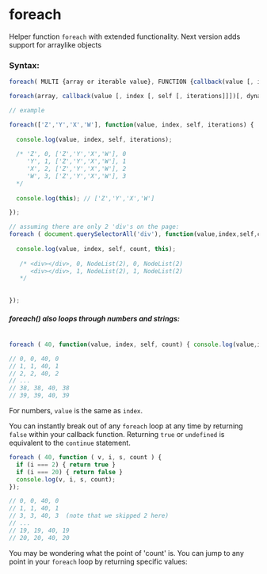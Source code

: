 # foreach
Helper function `foreach` with extended functionality.
Next version adds support for arraylike objects

### Syntax: 
```javascript
foreach( MULTI {array or iterable value}, FUNCTION {callback(value [, index, [, self [, iterations]]]){} }, BOOLEAN {use_dynamic_length}, MULTI {modify_this_scope});
```

```javascript
foreach(array, callback(value [, index [, self [, iterations]]])[, dynamiclength][, thisArg]);

// example

foreach(['Z','Y','X','W'], function(value, index, self, iterations) {
  
  console.log(value, index, self, iterations); 
  
  /* 'Z', 0, ['Z','Y','X','W'], 0
     'Y', 1, ['Z','Y','X','W'], 1
     'X', 2, ['Z','Y','X','W'], 2
     'W', 3, ['Z','Y','X','W'], 3
  */
  
  console.log(this); // ['Z','Y','X','W']

});

// assuming there are only 2 'div's on the page:
foreach ( document.querySelectorAll('div'), function(value,index,self,count) {
		
  console.log(value, index, self, count, this);
      
   /* <div></div>, 0, NodeList(2), 0, NodeList(2)
      <div></div>, 1, NodeList(2), 1, NodeList(2)
   */
    
		
});


```

##### foreach() also loops through numbers and strings:

```javascript

foreach ( 40, function(value, index, self, count) { console.log(value,index,self,count); });

// 0, 0, 40, 0 
// 1, 1, 40, 1 
// 2, 2, 40, 2
// ...
// 38, 38, 40, 38
// 39, 39, 40, 39

```
For numbers, `value` is the same as `index`. 

You can instantly break out of any `foreach` loop at any time by returning `false` within your callback function. Returning `true` or `undefined` is equivalent to the `continue` statement.

```javascript
foreach ( 40, function ( v, i, s, count ) {
  if (i === 2) { return true }
  if (i === 20) { return false }
  console.log(v, i, s, count);
});

// 0, 0, 40, 0
// 1, 1, 40, 1  
// 3, 3, 40, 3  (note that we skipped 2 here)
// ...
// 19, 19, 40, 19
// 20, 20, 40, 20
```

You may be wondering what the point of 'count' is. You can jump to any point in your `foreach` loop by returning specific values:
